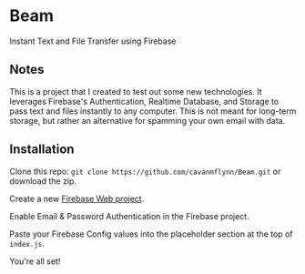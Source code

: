 # Beam
Instant Text and File Transfer using Firebase
## Notes
This is a project that I created to test out some new technologies. It leverages Firebase's Authentication, Realtime Database, and Storage to pass text and files instantly to any computer. This is not meant for long-term storage, but rather an alternative for spamming your own email with data.
## Installation
Clone this repo: `git clone https://github.com/cavanmflynn/Beam.git` or download the zip.

Create a new [Firebase Web project](https://firebase.google.com/docs/web/setup).

Enable Email & Password Authentication in the Firebase project.

Paste your Firebase Config values into the placeholder section at the top of `index.js`.

You're all set!
